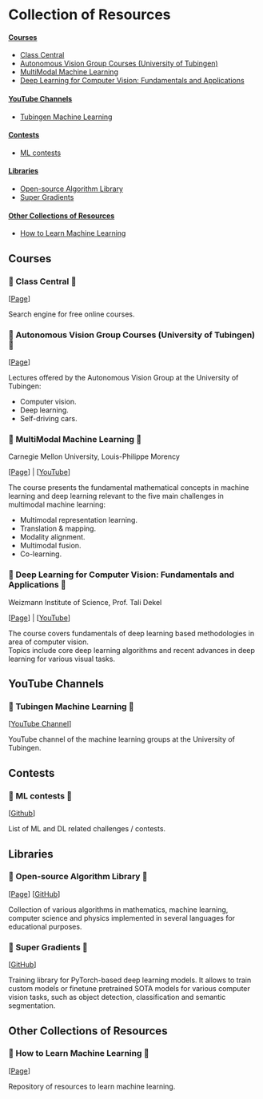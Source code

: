 # Collection of Resources

#### [Courses](#courses)
- [Class Central](#small_blue_diamond-class-central-small_blue_diamond)
- [Autonomous Vision Group Courses (University of Tubingen)](#small_blue_diamond-autonomous-vision-group-courses-university-of-tubingen-small_blue_diamond)
- [MultiModal Machine Learning](#small_blue_diamond-multimodal-machine-learning-small_blue_diamond)
- [Deep Learning for Computer Vision: Fundamentals and Applications](#small_blue_diamond-deep-learning-for-computer-vision-fundamentals-and-applications-small_blue_diamond)

#### [YouTube Channels](#youtube-channels)
- [Tubingen Machine Learning](#small_blue_diamond-tubingen-machine-learning-small_blue_diamond)

#### [Contests](#contests)
- [ML contests](#small_blue_diamond-ml-contests-small_blue_diamond)

#### [Libraries](#libraries)
- [Open-source Algorithm Library](#small_blue_diamond-open-source-algorithm-library-small_blue_diamond)
- [Super Gradients](#small_blue_diamond-super-gradients-small_blue_diamond)

#### [Other Collections of Resources](#other-collections-of-resources)
- [How to Learn Machine Learning](#small_blue_diamond-how-to-learn-machine-learning-small_blue_diamond)


## Courses

### :small_blue_diamond: Class Central :small_blue_diamond:

[[Page](https://www.classcentral.com/)]

Search engine for free online courses.

### :small_blue_diamond: Autonomous Vision Group Courses (University of Tubingen) :small_blue_diamond:

[[Page](https://uni-tuebingen.de/en/fakultaeten/mathematisch-naturwissenschaftliche-fakultaet/fachbereiche/informatik/lehrstuehle/autonomous-vision/lectures/)]

Lectures offered by the Autonomous Vision Group at the University of Tubingen:
- Computer vision.
- Deep learning.
- Self-driving cars.

### :small_blue_diamond: MultiModal Machine Learning :small_blue_diamond:
Carnegie Mellon University, Louis-Philippe Morency

[[Page](https://cmu-multicomp-lab.github.io/mmml-course/fall2020/)] | [[YouTube](https://www.youtube.com/playlist?list=PL-Fhd_vrvisNup9YQs_TdLW7DQz-lda0G)]

The course presents the fundamental mathematical concepts in machine learning and deep learning relevant to the five main challenges in multimodal machine learning:
- Multimodal representation learning.
- Translation & mapping.
- Modality alignment.
- Multimodal fusion.
- Co-learning.

### :small_blue_diamond: Deep Learning for Computer Vision: Fundamentals and Applications :small_blue_diamond:
Weizmann Institute of Science, Prof. Tali Dekel

[[Page](https://dl4cv.github.io/index.html)] | [[YouTube](https://www.youtube.com/playlist?list=PL_Z2_U9MIJdNgFM7-f2fZ9ZxjVRP_jhJv)]

The course covers fundamentals of deep learning based methodologies in area of computer vision.  
Topics include core deep learning algorithms and recent advances in deep learning for various visual tasks.

## YouTube Channels

### :small_blue_diamond: Tubingen Machine Learning :small_blue_diamond:

[[YouTube Channel](https://www.youtube.com/c/T%C3%BCbingenML/featured)]

YouTube channel of the machine learning groups at the University of Tubingen.


## Contests

### :small_blue_diamond: ML contests :small_blue_diamond:

[[Github](https://github.com/skrish13/ml-contests-conf)]

List of ML and DL related challenges / contests.


## Libraries

### :small_blue_diamond: Open-source Algorithm Library :small_blue_diamond:

[[Page](https://the-algorithms.com/)] [[GitHub](https://github.com/TheAlgorithms)]

Collection of various algorithms in mathematics, machine learning, computer science and physics implemented in several languages for educational purposes.

### :small_blue_diamond: Super Gradients :small_blue_diamond:

[[GitHub](https://github.com/Deci-AI/super-gradients)]

Training library for PyTorch-based deep learning models. It allows to train custom models or finetune pretrained SOTA models for various computer vision tasks, such as object detection, classification and semantic segmentation.


## Other Collections of Resources

### :small_blue_diamond: How to Learn Machine Learning :small_blue_diamond:

[[Page](https://howtolearnmachinelearning.com/)]

Repository of resources to learn machine learning.
